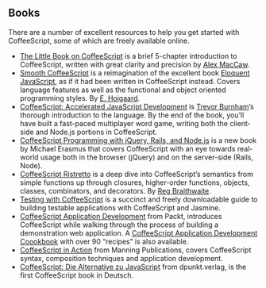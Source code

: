 ## Books

There are a number of excellent resources to help you get started with CoffeeScript, some of which are freely available online.

*   [The Little Book on CoffeeScript](http://arcturo.github.com/library/coffeescript/) is a brief 5-chapter introduction to CoffeeScript, written with great clarity and precision by [Alex MacCaw](http://alexmaccaw.co.uk/).
*   [Smooth CoffeeScript](http://autotelicum.github.com/Smooth-CoffeeScript/) is a reimagination of the excellent book [Eloquent JavaScript](http://eloquentjavascript.net/), as if it had been written in CoffeeScript instead. Covers language features as well as the functional and object oriented programming styles. By [E. Hoigaard](https://github.com/autotelicum).
*   [CoffeeScript: Accelerated JavaScript Development](http://pragprog.com/book/tbcoffee/coffeescript) is [Trevor Burnham](http://trevorburnham.com/)’s thorough introduction to the language. By the end of the book, you’ll have built a fast-paced multiplayer word game, writing both the client-side and Node.js portions in CoffeeScript.
*   [CoffeeScript Programming with jQuery, Rails, and Node.js](http://www.packtpub.com/coffeescript-programming-with-jquery-rails-nodejs/book) is a new book by Michael Erasmus that covers CoffeeScript with an eye towards real-world usage both in the browser (jQuery) and on the server-side (Rails, Node).
*   [CoffeeScript Ristretto](https://leanpub.com/coffeescript-ristretto/read) is a deep dive into CoffeeScript’s semantics from simple functions up through closures, higher-order functions, objects, classes, combinators, and decorators. By [Reg Braithwaite](http://braythwayt.com/).
*   [Testing with CoffeeScript](https://efendibooks.com/minibooks/testing-with-coffeescript) is a succinct and freely downloadable guide to building testable applications with CoffeeScript and Jasmine.
*   [CoffeeScript Application Development](http://www.packtpub.com/coffeescript-application-development/book) from Packt, introduces CoffeeScript while walking through the process of building a demonstration web application. A [CoffeeScript Application Development Coookbook](https://www.packtpub.com/web-development/coffeescript-application-development-cookbook) with over 90 “recipes” is also available.
*   [CoffeeScript in Action](http://www.manning.com/lee/) from Manning Publications, covers CoffeeScript syntax, composition techniques and application development.
*   [CoffeeScript: Die Alternative zu JavaScript](http://www.dpunkt.de/buecher/4021/coffeescript.html) from dpunkt.verlag, is the first CoffeeScript book in Deutsch.
